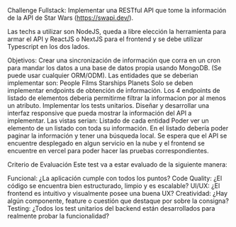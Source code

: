 Challenge Fullstack:
Implementar una RESTful API que tome la información de la API de Star Wars (https://swapi.dev/).

Las techs a utilizar son NodeJS, queda a libre elección la herramienta para armar el API y ReactJS o NextJS para el frontend y se debe utilizar Typescript en los dos lados.

Objetivos:
Crear una sincronización de información que corra en un cron para mandar los datos a una base de datos propia usando MongoDB. (Se puede usar cualquier ORM/ODM).
Las entidades que se deberian implementar son:
People
Films
Starships
Planets
Solo se deben implementar endpoints de obtención de información.
Los 4 endpoints de listado de elementos deberia permitirme filtrar la informacion por al menos un atributo.
Implementar los tests unitarios.
Diseñar y desarrollar una interfaz responsive que pueda mostrar la información del API a implementar.
Las vistas serian:
Listado de cada entidad
Poder ver un elemento de un listado con toda su información.
En el listado debería poder paginar la información y tener una búsqueda local.
Se espera que el API se encuentre desplegado en algun servicio en la nube y el frontend se encuentre en vercel para poder hacer las pruebas correspondientes.

Criterio de Evaluación
Este test va a estar evaluado de la siguiente manera:

Funcional: ¿La aplicación cumple con todos los puntos?
Code Quality: ¿El código se encuentra bien estructurado, limpio y es escalable?
UI/UX: ¿El frontend es intuitivo y visualmente posee una buena UX?
Creatividad: ¿Hay algún componente, feature o cuestión que destaque por sobre la consigna?
Testing: ¿Todos los test unitarios del backend están desarrollados para realmente probar la funcionalidad?